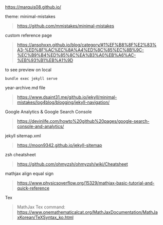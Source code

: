 https://marquis08.github.io/

theme: minimal-mistakes  
> <https://github.com/mmistakes/minimal-mistakes>  

custom reference page  
> <https://ansohxxn.github.io/blog/category/#1%EF%B8%8F%E2%83%A3-%ED%8F%AC%EC%8A%A4%ED%8C%85%EC%8B%9C-%EC%B9%B4%ED%85%8C%EA%B3%A0%EB%A6%AC-%EB%93%B1%EB%A1%9D>  

to see preview on local
```
bundle exec jekyll serve
```

year-archive.md file
> <https://www.dsaint31.me/github.io/jekyll/minimal-mistakes/log4blog/blogging/jekyll-navigation/>   


Google Analytics & Google Search Console
> <https://devinlife.com/howto%20github%20pages/google-search-console-and-analytics/>  

jekyll sitemap.xml
> <https://moon9342.github.io/jekyll-sitemap>  

zsh cheatsheet
> <https://github.com/ohmyzsh/ohmyzsh/wiki/Cheatsheet>  


mathjax align equal sign
> <https://www.physicsoverflow.org/15329/mathjax-basic-tutorial-and-quick-reference>  

Tex
> MathJax Tex command: <https://www.onemathematicalcat.org/MathJaxDocumentation/MathJaxKorean/TeXSyntax_ko.html>